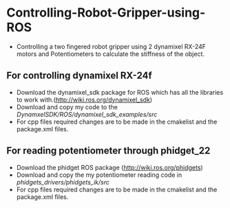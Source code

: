 # Controlling-Robot-Gripper-using-ROS
- Controlling a two fingered robot gripper using 2 dynamixel RX-24F motors and Potentiometers to calculate the stiffness of the object.
## For controlling dynamixel RX-24f
- Download the dynamixel_sdk package for ROS which has all the libraries to work with.(http://wiki.ros.org/dynamixel_sdk)
- Download and copy my code to the *DynamxelSDK/ROS/dynamixel_sdk_examples/src*
- For cpp files required changes are to be made in the cmakelist and the package.xml files.
## For reading potentiometer through phidget_22 
- Download the phidget ROS package (http://wiki.ros.org/phidgets)
- Download and copy the my potentiometer reading code in *phidgets_drivers/phidgets_ik/src*
- For cpp files required changes are to be made in the cmakelist and the package.xml files.
